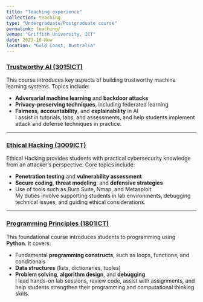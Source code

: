 ```yaml
---
title: "Teaching experience"
collection: teaching
type: "Undergraduate/Postgraduate course"
permalink: teaching/
venue: "Griffith University, ICT"
date: 2023-10-Now
location: "Gold Coast, Australia"
---
```


### [Trustworthy AI (3015ICT)](https://www.griffith.edu.au/study/courses/trustworthy-ai-3015ICT#trimester-2-brisbane-south-nathan)
This course introduces key aspects of building trustworthy machine learning systems. Topics include:
- **Adversarial machine learning** and **backdoor attacks**  
- **Privacy-preserving techniques**, including federated learning  
- **Fairness**, **accountability**, and **explainability** in AI  
I assist in tutorials, labs, and assessments, and help students implement attack and defense techniques in practice.

---

### [Ethical Hacking (3009ICT)](https://www.griffith.edu.au/study/courses/ethical-hacking-3009ICT)
Ethical Hacking provides students with practical cybersecurity knowledge from an attacker’s perspective. Core topics include:
- **Penetration testing** and **vulnerability assessment**  
- **Secure coding**, **threat modeling**, and **defensive strategies**  
- Use of tools such as Burp Suite, Nmap, and Metasploit  
My duties involve supporting students in lab environments, debugging technical issues, and guiding ethical considerations.

---

### [Programming Principles (1801ICT)](https://www.griffith.edu.au/study/courses/programming-principles-1801ICT)
This foundational course introduces students to programming using **Python**. It covers:
- Fundamental **programming constructs**, such as loops, functions, and conditionals  
- **Data structures** (lists, dictionaries, tuples)  
- **Problem solving**, **algorithm design**, and **debugging**  
I lead hands-on lab sessions, review code, assist with assignments, and help students strengthen their programming and computational thinking skills.
